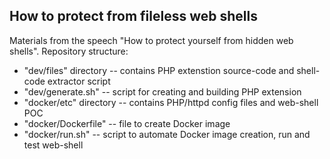 ## How to protect from fileless web shells

Materials from the speech "How to protect yourself from hidden web shells".
Repository structure:
- "dev/files" directory -- contains PHP extenstion source-code and shell-code extractor script
- "dev/generate.sh" -- script for creating and building PHP extension
- "docker/etc" directory -- contains PHP/httpd config files and web-shell POC
- "docker/Dockerfile" -- file to create Docker image
- "docker/run.sh" -- script to automate Docker image creation, run and test web-shell